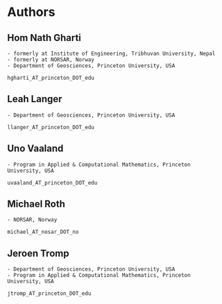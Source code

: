 # Authors

## Hom Nath Gharti
    - formerly at Institute of Engineering, Tribhuvan University, Nepal
    - formerly at NORSAR, Norway
    - Department of Geosciences, Princeton University, USA

    hgharti_AT_princeton_DOT_edu

## Leah Langer
    - Department of Geosciences, Princeton University, USA

    llanger_AT_princeton_DOT_edu

## Uno Vaaland
    - Program in Applied & Computational Mathematics, Princeton University, USA

    uvaaland_AT_princeton_DOT_edu

## Michael Roth
    - NORSAR, Norway

    michael_AT_nosar_DOT_no

## Jeroen Tromp
    - Department of Geosciences, Princeton University, USA
    - Program in Applied & Computational Mathematics, Princeton University, USA

    jtromp_AT_princeton_DOT_edu

